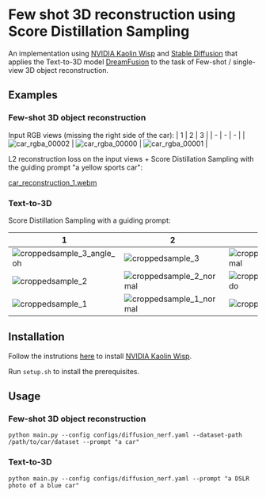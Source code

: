 # Few shot 3D reconstruction using Score Distillation Sampling

An implementation using [NVIDIA Kaolin Wisp](https://github.com/NVIDIAGameWorks/kaolin-wisp) and [Stable Diffusion](https://github.com/CompVis/stable-diffusion) that applies the Text-to-3D model [DreamFusion](https://dreamfusion3d.github.io/) to the task of Few-shot / single-view 3D object reconstruction. 

## Examples

### Few-shot 3D object reconstruction

Input RGB views (missing the right side of the car):
| 1 | 2 | 3 |
| - | - | - |
| ![car_rgba_00002](https://user-images.githubusercontent.com/21123989/215728220-427cee0e-3623-4877-9d2f-1bfd85c837c7.png) | ![car_rgba_00000](https://user-images.githubusercontent.com/21123989/215728247-ecc4c504-8f4b-450c-9d27-25fee0d9e34a.png) | ![car_rgba_00001](https://user-images.githubusercontent.com/21123989/215728277-3bd19476-abaf-4711-977e-0bc020c054fb.png) |

L2 reconstruction loss on the input views + Score Distillation Sampling with the guiding prompt "a yellow sports car":

[car_reconstruction_1.webm](https://user-images.githubusercontent.com/21123989/212968476-8c7503d0-fb21-45af-892c-79dd9d2b1eaf.webm)

### Text-to-3D

Score Distillation Sampling with a guiding prompt:

| 1 | 2 | 3 |
| - | - | - |
| ![croppedsample_3_angle_oh](https://user-images.githubusercontent.com/21123989/215727709-6aea580d-5c7d-4834-81e2-e47041a9ed47.png) | ![croppedsample_3](https://user-images.githubusercontent.com/21123989/215727737-b5ebcad1-845c-4e74-a31d-188568670f58.png) | ![croppedsample_3_normal](https://user-images.githubusercontent.com/21123989/215727760-200d4607-b2aa-4685-b324-fc522122435b.png) |
| ![croppedsample_2](https://user-images.githubusercontent.com/21123989/215727843-38c2b532-6891-4bcc-b1aa-955ae5627433.png) | ![croppedsample_2_normal](https://user-images.githubusercontent.com/21123989/215727876-29064336-0eec-4dbe-8092-d81714291efc.png) | ![croppedsample_2_albedo](https://user-images.githubusercontent.com/21123989/215727912-edba026b-c951-41bc-b865-415cc1a6e313.png) |
| ![croppedsample_1](https://user-images.githubusercontent.com/21123989/215727601-d7653f4d-28b1-4c50-86fe-9023cc6efcd3.png) | ![croppedsample_1_normal](https://user-images.githubusercontent.com/21123989/215727985-7c4531bc-1c9f-4aef-828f-e2c1790f32b0.png) | ![croppedsample_4](https://user-images.githubusercontent.com/21123989/215728029-4870d271-312b-4645-b70c-f32ee115f28a.png) |

## Installation

Follow the instrutions [here](https://github.com/NVIDIAGameWorks/kaolin-wisp/blob/main/INSTALL.md) to install [NVIDIA Kaolin Wisp](https://github.com/NVIDIAGameWorks/kaolin-wisp).

Run ```setup.sh``` to install the prerequisites.


## Usage

### Few-shot 3D object reconstruction

```python main.py --config configs/diffusion_nerf.yaml --dataset-path /path/to/car/dataset --prompt "a car"```

### Text-to-3D

```python main.py --config configs/diffusion_nerf.yaml --prompt "a DSLR photo of a blue car"```



